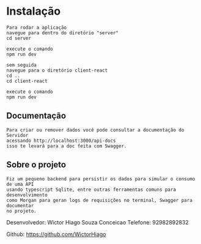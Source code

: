 # Instalação

```
Para rodar a aplicação
navegue para dentro do diretório "server"
cd server

execute o comando
npm run dev

sem seguida
navegue para o diretório client-react
cd ..
cd client-react

execute o comando
npm run dev

```

## Documentação

```
Para criar ou remover dados você pode consultar a documentação do Servidor
acessando http://localhost:3000/api-docs
isso te levará para a doc feita com Swagger.
```

## Sobre o projeto

```
Fiz um pequeno backend para persistir os dados para simular o consumo de uma API
usando typescript Sqlite, entre outras ferramentas comuns para desenvolvimento
como Morgan para geran logs de requisições no terminal, Swagger para documentar
no projeto.
```

Desenvolvedor: Wictor Hiago Souza Conceicao
Telefone: 92982892832

Github: https://github.com/WictorHiago
